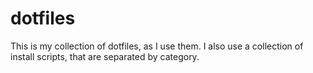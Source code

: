 # dotfiles

This is my collection of dotfiles, as I use them. I also use a collection of install scripts, that are separated by category.
